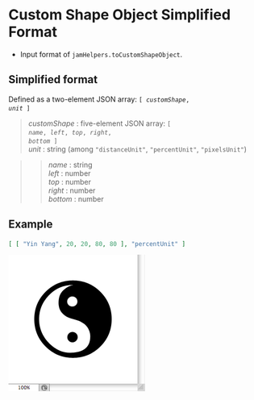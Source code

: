 # Custom Shape Object Simplified Format

- Input format of `jamHelpers.toCustomShapeObject`.

## Simplified format

Defined as a two-element JSON array: <code>[ <em>customShape</em>, <em>unit</em> ]</code>

> *customShape* : five-element JSON array: <code>[ <em>name</em>, <em>left</em>, <em>top</em>, <em>right</em>, <em>bottom</em> ]</code>
> <br>
> *unit* : string (among `"distanceUnit"`, `"percentUnit"`, `"pixelsUnit"`)

> > *name* : string
> > <br>
> > *left* : number
> > <br>
> > *top* : number
> > <br>
> > *right* : number
> > <br>
> > *bottom* : number

## Example

```json
[ [ "Yin Yang", 20, 20, 80, 80 ], "percentUnit" ]
```

![Yin Yang Custom Shape](images/Yin-Yang.png)
